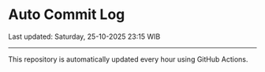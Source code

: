 # Auto Commit Log

Last updated: Saturday, 25-10-2025 23:15 WIB

---

This repository is automatically updated every hour using GitHub Actions.
